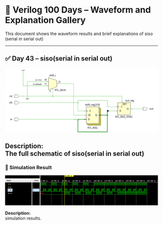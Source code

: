 
# 📘 Verilog 100 Days – Waveform and Explanation Gallery

This document shows the waveform results and brief explanations of siso (serial in serial out)

---


## ✅ Day 43 –  siso(serial in serial out)

 

![ siso(serial in serial out)](./images/siso_schematic.png)

**Description:**  
 The full schematic of  siso(serial in serial out)
---

### 🔬 Simulation Result

![Simulation Waveform](./images/siso_sim.png)

**Description:**  
simulation results.
